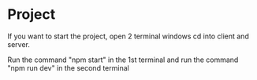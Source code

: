 # Project
If you want to start the project, open 2 terminal windows cd into client and server.

Run the command "npm start" in the 1st terminal and run the command "npm run dev" in the second terminal

